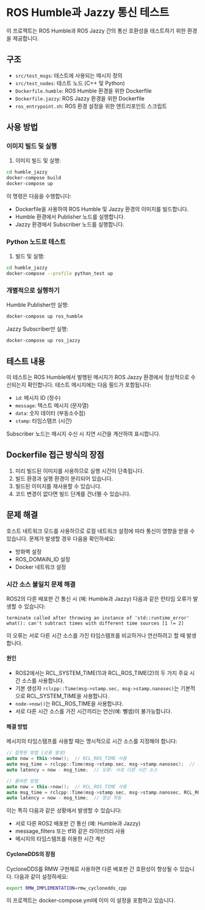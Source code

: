 # ROS Humble과 Jazzy 통신 테스트

이 프로젝트는 ROS Humble과 ROS Jazzy 간의 통신 호환성을 테스트하기 위한 환경을 제공합니다.

## 구조

- `src/test_msgs`: 테스트에 사용되는 메시지 정의
- `src/test_nodes`: 테스트 노드 (C++ 및 Python)
- `Dockerfile.humble`: ROS Humble 환경을 위한 Dockerfile
- `Dockerfile.jazzy`: ROS Jazzy 환경을 위한 Dockerfile
- `ros_entrypoint.sh`: ROS 환경 설정을 위한 엔트리포인트 스크립트

## 사용 방법

### 이미지 빌드 및 실행

1. 이미지 빌드 및 실행:
```bash
cd humble_jazzy
docker-compose build
docker-compose up
```

이 명령은 다음을 수행합니다:
- Dockerfile을 사용하여 ROS Humble 및 Jazzy 환경의 이미지를 빌드합니다.
- Humble 환경에서 Publisher 노드를 실행합니다.
- Jazzy 환경에서 Subscriber 노드를 실행합니다.

### Python 노드로 테스트

1. 빌드 및 실행:
```bash
cd humble_jazzy
docker-compose --profile python_test up
```

### 개별적으로 실행하기

Humble Publisher만 실행:
```bash
docker-compose up ros_humble
```

Jazzy Subscriber만 실행:
```bash
docker-compose up ros_jazzy
```

## 테스트 내용

이 테스트는 ROS Humble에서 발행된 메시지가 ROS Jazzy 환경에서 정상적으로 수신되는지 확인합니다.
테스트 메시지에는 다음 필드가 포함됩니다:
- `id`: 메시지 ID (정수)
- `message`: 텍스트 메시지 (문자열)
- `data`: 숫자 데이터 (부동소수점)
- `stamp`: 타임스탬프 (시간)

Subscriber 노드는 메시지 수신 시 지연 시간을 계산하여 표시합니다.

## Dockerfile 접근 방식의 장점

1. 미리 빌드된 이미지를 사용하므로 실행 시간이 단축됩니다.
2. 빌드 환경과 실행 환경이 분리되어 있습니다.
3. 빌드된 이미지를 재사용할 수 있습니다.
4. 코드 변경이 없다면 빌드 단계를 건너뛸 수 있습니다.

## 문제 해결

호스트 네트워크 모드를 사용하므로 로컬 네트워크 설정에 따라 통신이 영향을 받을 수 있습니다.
문제가 발생할 경우 다음을 확인하세요:
- 방화벽 설정
- ROS_DOMAIN_ID 설정
- Docker 네트워크 설정 

### 시간 소스 불일치 문제 해결

ROS2의 다른 배포판 간 통신 시 (예: Humble과 Jazzy) 다음과 같은 런타임 오류가 발생할 수 있습니다:
```
terminate called after throwing an instance of 'std::runtime_error'
what(): can't subtract times with different time sources [1 != 2]
```

이 오류는 서로 다른 시간 소스를 가진 타임스탬프를 비교하거나 연산하려고 할 때 발생합니다.

#### 원인
- ROS2에서는 RCL_SYSTEM_TIME(1)과 RCL_ROS_TIME(2)의 두 가지 주요 시간 소스를 사용합니다.
- 기본 생성자 `rclcpp::Time(msg->stamp.sec, msg->stamp.nanosec)`는 기본적으로 RCL_SYSTEM_TIME을 사용합니다.
- `node->now()`는 RCL_ROS_TIME을 사용합니다.
- 서로 다른 시간 소스를 가진 시간끼리는 연산(예: 뺄셈)이 불가능합니다.

#### 해결 방법
메시지의 타임스탬프를 사용할 때는 명시적으로 시간 소스를 지정해야 합니다:

```cpp
// 잘못된 방법 (오류 발생)
auto now = this->now();  // RCL_ROS_TIME 사용
auto msg_time = rclcpp::Time(msg->stamp.sec, msg->stamp.nanosec);  // 기본값 RCL_SYSTEM_TIME 사용
auto latency = now - msg_time;  // 오류: 서로 다른 시간 소스

// 올바른 방법
auto now = this->now();  // RCL_ROS_TIME 사용
auto msg_time = rclcpp::Time(msg->stamp.sec, msg->stamp.nanosec, RCL_ROS_TIME);  // 명시적으로 RCL_ROS_TIME 지정
auto latency = now - msg_time;  // 정상 작동
```

이는 특히 다음과 같은 상황에서 발생할 수 있습니다:
- 서로 다른 ROS2 배포판 간 통신 (예: Humble과 Jazzy)
- message_filters 또는 tf와 같은 라이브러리 사용
- 메시지의 타임스탬프를 이용한 시간 계산

#### CycloneDDS의 장점
CycloneDDS를 RMW 구현체로 사용하면 다른 배포판 간 호환성이 향상될 수 있습니다. 다음과 같이 설정하세요:
```bash
export RMW_IMPLEMENTATION=rmw_cyclonedds_cpp
```

이 프로젝트는 docker-compose.yml에 이미 이 설정을 포함하고 있습니다. 